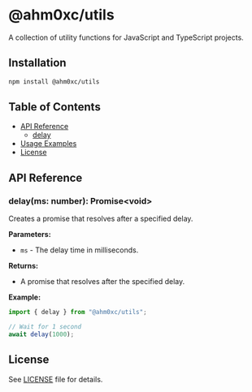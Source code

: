 # @ahm0xc/utils

A collection of utility functions for JavaScript and TypeScript projects.

## Installation

```bash
npm install @ahm0xc/utils
```

## Table of Contents

- [API Reference](#api-reference)
  - [delay](#delayms-number-promisevoid)
- [Usage Examples](#usage-examples)
- [License](#license)

## API Reference

### delay(ms: number): Promise\<void\>

Creates a promise that resolves after a specified delay.

**Parameters:**

- `ms` - The delay time in milliseconds.

**Returns:**

- A promise that resolves after the specified delay.

**Example:**

```typescript
import { delay } from "@ahm0xc/utils";

// Wait for 1 second
await delay(1000);
```

## License

See [LICENSE](./LICENSE) file for details.
